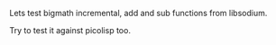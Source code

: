 Lets test bigmath incremental, add and sub functions from libsodium.

Try to test it against picolisp too.

